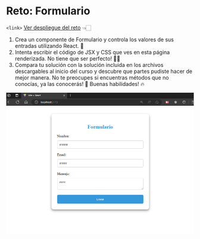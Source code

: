 # Reto: Formulario

`<link>` <a href="https://react.tfeijoo.com/reto-formulario/" target="_blank">Ver despliegue del reto</a> 👈🏻


1. Crea un componente de Formulario y controla los valores de sus entradas utilizando React. 🧠
2. Intenta escribir el código de JSX y CSS que ves en esta página renderizada. No tiene que ser perfecto! 🧑‍💻 
3. Compara tu solución con la solución incluida en los archivos descargables al inicio del curso y descubre que partes pudiste hacer de mejor manera. No te preocupes si encuentras métodos que no conocías, ya las conocerás! 🙌 Buenas habilidades! 🔥

![Imagen Reto](https://raw.githubusercontent.com/fernando-feijoo/Practicas-Academia-X/master/React/Reto-Formulario/src/assets/ilustracion.webp)